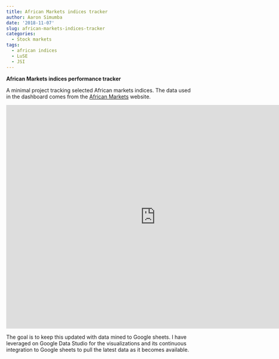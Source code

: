```yaml
---
title: African Markets indices tracker
author: Aaron Simumba
date: '2018-11-07'
slug: african-markets-indices-tracker
categories:
  - Stock markets
tags:
  - african indices
  - LuSE
  - JSI
---
```


<!--more-->

**African Markets indices performance tracker**

A minimal project tracking selected African markets indices. The data used in the dashboard comes from the [African Markets](https://www.african-markets.com/en/) website.


<iframe width="800" height="600" src="https://datastudio.google.com/embed/reporting/1EkIf3HbqrihSiUbMU27YrZODYGk6n61f/page/Afub" frameborder="0" style="border:0" allowfullscreen  allowtransparency></iframe>

The goal is to keep this updated with data mined to Google sheets. I have leveraged on Google Data Studio for the visualizations and its continuous integration to Google sheets to pull the latest data as it becomes available.
